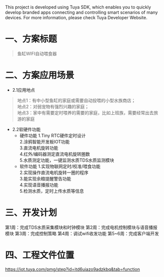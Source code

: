 This project is developed using Tuya SDK, which enables you to quickly develop branded apps connecting and controlling smart scenarios of many devices.         For more information, please check Tuya Developer Website.

一、方案标题
==

>鱼缸WIFI自动喂食器<br>

二、方案应用场景
==

* 2.1应用地点

>地点1：有中小型鱼缸的家庭或需要自动投喂的小型水族商店；<br>
>地点2：对弱宠物有强烈兴趣的家庭；<br>
>地点3：家中有需要定时喂养的需要的家庭，比如上班族，需要经常出去旅游的家庭<br>
* 2.2软硬件功能
  * 硬件功能
   1.Tiny RTC硬件定时设计<br>
   2.涂鸦智能开发板IOT功能<br>
   3.直流电机旋转功能<br>
   4.红外/编码器测定直流电机旋转圈数<br>
   5.水质测定功能，一键监测水质TDS水质监测模块<br>
   * 软件功能
   1.实现物联网定时/校准/喂食功能<br>
   2.实现操作直流电机旋转一圈的程序<br>
   3.能实现余粮提醒警告功能<br>
   4.实现语音播报功能<br>
   5.检测水质，定时上传水质等信息<br>
  

三、开发计划
==

第1周：完成TDS水质采集模块和时钟模块
第2周：完成电机控制模块与语音播报模块
第3周：完成控制策略
第4周：调试wifi收发功能
第5~6周：完成客户端开发

四、工程文件位置
==

https://iot.tuya.com/pmg/step?id=itd6uiazo9adzkbq&tab=function
